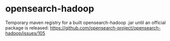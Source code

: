 # opensearch-hadoop

Temporary maven registry for a built opensearch-hadoop .jar until an official package is released: https://github.com/opensearch-project/opensearch-hadoop/issues/105
